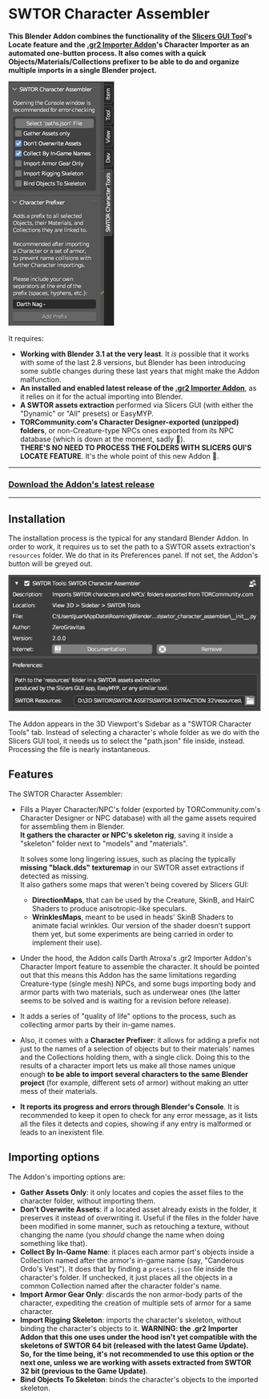 # SWTOR Character Assembler

**This Blender Addon combines the functionality of the [Slicers GUI Tool](https://github.com/SWTOR-Slicers/Slicers-GUI)'s Locate feature and the [.gr2 Importer Addon](https://github.com/SWTOR-Slicers/Granny2-Plug-In-Blender-2.8x)'s Character Importer as an automated one-button process. It also comes with a quick Objects/Materials/Collections prefixer to be able to do and organize multiple imports in a single Blender project.**

![Alt text](images/swtor-character-assembler-010.png)


It requires:
* **Working with Blender 3.1 at the very least**. It *is* possible that it works with some of the last 2.8 versions, but Blender has been introducing some subtle changes during these last years that might make the Addon malfunction. 
* **An installed and enabled latest release of the [.gr2 Importer Addon](https://github.com/SWTOR-Slicers/Granny2-Plug-In-Blender-2.8x)**, as it relies on it for the actual importing into Blender.
* **A SWTOR assets extraction** performed via Slicers GUI (with either the "Dynamic" or "All" presets) or EasyMYP.
* **TORCommunity.com's Character Designer-exported (unzipped) folders**, or non-Creature-type NPCs ones exported from its NPC database (which is down at the moment, sadly 🙁).  
  **THERE'S NO NEED TO PROCESS THE FOLDERS WITH SLICERS GUI'S LOCATE FEATURE**. It's the whole point of this new Addon 🙂.

---
### **[Download the Addon's latest release](https://github.com/SWTOR-Slicers/SWTOR-Character-Locator/releases/latest)**
---

## Installation
The installation process is the typical for any standard Blender Addon. In order to work, it requires us to set the path to a SWTOR assets extraction's `resources` folder. We do that in its Preferences panel. If not set, the Addon's button will be greyed out.

![Alt text](images/swtor-character-assembler-020.png)

The Addon appears in the 3D Viewport's Sidebar as a "SWTOR Character Tools" tab. Instead of selecting a character's whole folder as we do with the Slicers GUI tool, it needs us to select the "path.json" file inside, instead. Processing the file is nearly instantaneous.

## Features

The SWTOR Character Assembler:
* Fills a Player Character/NPC's folder (exported by TORCommunity.com's Character Designer or NPC database) with all the game assets required for assembling them in Blender.  
  **It gathers the character or NPC's skeleton rig**, saving it inside a "skeleton" folder next to "models" and "materials".

  It solves some long lingering issues, such as placing the typically **missing "black.dds" texturemap** in our SWTOR asset extractions if detected as missing.  
  It also gathers some maps that weren't being covered by Slicers GUI:
  * **DirectionMaps**, that can be used by the Creature, SkinB, and HairC Shaders to produce anisotropic-like speculars.
  * **WrinklesMaps**, meant to be used in heads' SkinB Shaders to animate facial wrinkles. Our version of the shader doesn't support them yet, but some experiments are being carried in order to implement their use).


* Under the hood, the Addon calls Darth Atroxa's .gr2 Importer Addon's Character Import feature to assemble the character. It should be pointed out that this means this Addon has the same limitations regarding Creature-type (single mesh) NPCs, and some bugs importing body and armor parts with two materials, such as underwear ones (the latter seems to be solved and is waiting for a revision before release).
* It adds a series of "quality of life" options to the process, such as collecting armor parts by their in-game names.
* Also, it comes with a **Character Prefixer**: it allows for adding a prefix not just to the names of a selection of objects but to their materials' names and the Collections holding them, with a single click. Doing this to the results of a character import lets us make all those names unique enough **to be able to import several characters to the same Blender project** (for example, different sets of armor) without making an utter mess of their materials.
* **It reports its progress and errors through Blender's Console**. It is recommended to keep it open to check for any error message, as it lists all the files it detects and copies, showing if any entry is malformed or leads to an inexistent file.

## Importing options
The Addon's importing options are:
* **Gather Assets Only**: it only locates and copies the asset files to the character folder, without importing them.
* **Don't Overwrite Assets**: if a located asset already exists in the folder, it preserves it instead of overwriting it. Useful if the files in the folder have been modified in some manner, such as retouching a texture, without changing the name (you *should* change the name when doing something like that).
* **Collect By In-Game Name**: it places each armor part's objects inside a Collection named after the armor's in-game name (say, "Canderous Ordo's Vest"). It does that by finding a `presets.json` file inside the character's folder. If unchecked, it just places all the objects in a common Collection named after the character folder's name.
* **Import Armor Gear Only**: discards the non armor-body parts of the character, expediting the creation of multiple sets of armor for a same character.
* **Import Rigging Skeleton**: imports the character's skeleton, without binding the character's objects to it. **WARNING: the .gr2 Importer Addon that this one uses under the hood isn't yet compatible with the skeletons of SWTOR 64 bit (released with the latest Game Update). So, for the time being, it's not recommended to use this option or the next one, unless we are working with assets extracted from SWTOR 32 bit (previous to the Game Update)**.
* **Bind Objects To Skeleton**: binds the character's objects to the imported skeleton.


